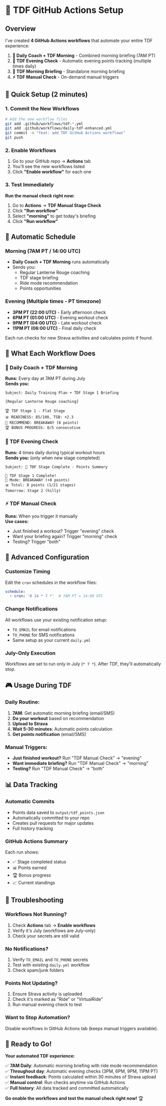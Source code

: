 # 🤖 TDF GitHub Actions Setup

## Overview

I've created **4 GitHub Actions workflows** that automate your entire TDF experience:

1. **🌅 Daily Coach + TDF Morning** - Combined morning briefing (7AM PT)
2. **🎉 TDF Evening Check** - Automatic evening points tracking (multiple times daily)  
3. **🌅 TDF Morning Briefing** - Standalone morning briefing
4. **⚡ TDF Manual Check** - On-demand manual triggers

## 🚀 Quick Setup (2 minutes)

### 1. Commit the New Workflows
```bash
# Add the new workflow files
git add .github/workflows/tdf-*.yml
git add .github/workflows/daily-tdf-enhanced.yml
git commit -m "feat: add TDF GitHub Actions workflows"
git push
```

### 2. Enable Workflows
1. Go to your GitHub repo → **Actions** tab
2. You'll see the new workflows listed
3. Click **"Enable workflow"** for each one

### 3. Test Immediately
**Run the manual check right now:**
1. Go to **Actions** → **TDF Manual Stage Check**
2. Click **"Run workflow"**
3. Select **"morning"** to get today's briefing
4. Click **"Run workflow"**

## 📅 Automatic Schedule

### Morning (7AM PT / 14:00 UTC)
- **Daily Coach + TDF Morning** runs automatically
- Sends you:
  - Regular Lanterne Rouge coaching
  - TDF stage briefing
  - Ride mode recommendation
  - Points opportunities

### Evening (Multiple times - PT timezone)
- **3PM PT (22:00 UTC)** - Early afternoon check
- **6PM PT (01:00 UTC)** - Evening workout check  
- **9PM PT (04:00 UTC)** - Late workout check
- **11PM PT (06:00 UTC)** - Final daily check

Each run checks for new Strava activities and calculates points if found.

## 🎯 What Each Workflow Does

### 🌅 Daily Coach + TDF Morning
**Runs:** Every day at 7AM PT during July  
**Sends you:**
```
Subject: Daily Training Plan + TDF Stage 1 Briefing

[Regular Lanterne Rouge coaching]

🏆 TDF Stage 1 - Flat Stage
📊 READINESS: 85/100, TSB: +2.3
🎯 RECOMMEND: BREAKAWAY (8 points)
🏆 BONUS PROGRESS: 0/5 consecutive
```

### 🎉 TDF Evening Check  
**Runs:** 4 times daily during typical workout hours  
**Sends you:** (only when new stage completed)
```
Subject: 🎉 TDF Stage Complete - Points Summary

🎉 TDF Stage 1 Complete!
🚴 Mode: BREAKAWAY (+8 points)
📊 Total: 8 points (1/21 stages)
Tomorrow: Stage 2 (hilly)
```

### ⚡ TDF Manual Check
**Runs:** When you trigger it manually  
**Use cases:**
- Just finished a workout? Trigger "evening" check
- Want your briefing again? Trigger "morning" check  
- Testing? Trigger "both"

## 🔧 Advanced Configuration

### Customize Timing
Edit the `cron` schedules in the workflow files:
```yaml
schedule:
  - cron: '0 14 * 7 *'  # 7AM PT = 14:00 UTC
```

### Change Notifications
All workflows use your existing notification setup:
- `TO_EMAIL` for email notifications
- `TO_PHONE` for SMS notifications
- Same setup as your current `daily.yml`

### July-Only Execution
Workflows are set to run only in July (`* 7 *`). After TDF, they'll automatically stop.

## 🎮 Usage During TDF

### Daily Routine:
1. **7AM**: Get automatic morning briefing (email/SMS)
2. **Do your workout** based on recommendation
3. **Upload to Strava**
4. **Wait 5-30 minutes**: Automatic points calculation
5. **Get points notification** (email/SMS)

### Manual Triggers:
- **Just finished workout?** Run "TDF Manual Check" → "evening"
- **Want immediate briefing?** Run "TDF Manual Check" → "morning"  
- **Testing?** Run "TDF Manual Check" → "both"

## 📊 Data Tracking

### Automatic Commits
- Points data saved to `output/tdf_points.json`
- Automatically committed to your repo
- Creates pull requests for major updates
- Full history tracking

### GitHub Actions Summary
Each run shows:
- ✅ Stage completed status
- 📊 Points earned
- 🏆 Bonus progress
- 📈 Current standings

## 🐛 Troubleshooting

### Workflows Not Running?
1. Check **Actions** tab → **Enable workflows**
2. Verify it's July (workflows are July-only)
3. Check your secrets are still valid

### No Notifications?
1. Verify `TO_EMAIL` and `TO_PHONE` secrets
2. Test with existing `daily.yml` workflow
3. Check spam/junk folders

### Points Not Updating?
1. Ensure Strava activity is uploaded
2. Check it's marked as "Ride" or "VirtualRide"
3. Run manual evening check to test

### Want to Stop Automation?
Disable workflows in GitHub Actions tab (keeps manual triggers available).

## 🚀 Ready to Go!

**Your automated TDF experience:**

✅ **7AM Daily**: Automatic morning briefing with ride mode recommendation  
✅ **Throughout day**: Automatic evening checks (3PM, 6PM, 9PM, 11PM PT)  
✅ **Instant feedback**: Points calculated within 30 minutes of Strava upload  
✅ **Manual control**: Run checks anytime via GitHub Actions  
✅ **Full history**: All data tracked and committed automatically  

**Go enable the workflows and test the manual check right now!** 🏆